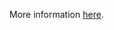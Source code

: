 More information [here](https://docs.bridgecrew.io/docs/ensure-that-managed-identity-provider-is-enabled-for-app-services).

